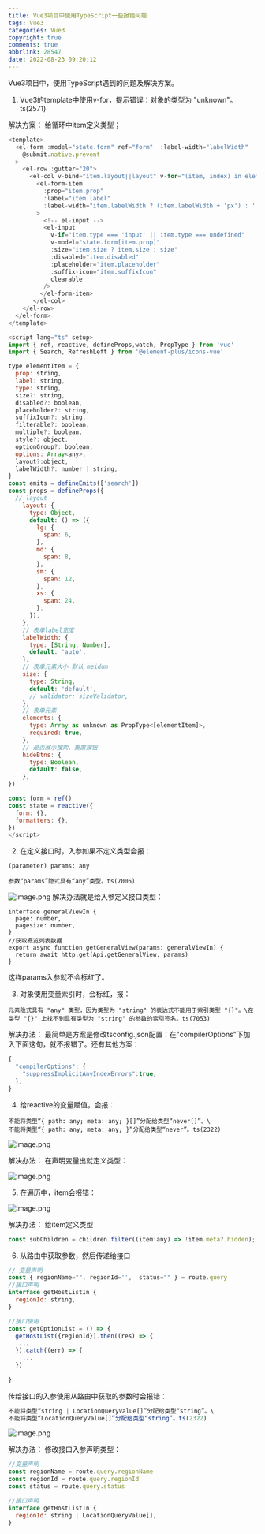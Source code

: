 ```yaml
---
title: Vue3项目中使用TypeScript一些报错问题
tags: Vue3
categories: Vue3
copyright: true
comments: true
abbrlink: 28547
date: 2022-08-23 09:20:12
---
```


Vue3项目中，使用TypeScript遇到的问题及解决方案。

1. Vue3的template中使用v-for，提示错误：对象的类型为 "unknown"。ts(2571)

解决方案：
给循环中item定义类型；

```js
<template>
  <el-form :model="state.form" ref="form"  :label-width="labelWidth"
    @submit.native.prevent
  >
    <el-row :gutter="20">
      <el-col v-bind="item.layout||layout" v-for="(item, index) in elements" :key="index">
        <el-form-item
          :prop="item.prop"
          :label="item.label"
          :label-width="item.labelWidth ? (item.labelWidth + 'px') : ''"
        >
          <!-- el-input -->
          <el-input
            v-if="item.type === 'input' || item.type === undefined"
            v-model="state.form[item.prop]"
            :size="item.size ? item.size : size"
            :disabled="item.disabled"
            :placeholder="item.placeholder"
            :suffix-icon="item.suffixIcon"
            clearable
          />
         </el-form-item>
       </el-col>
    </el-row>
  </el-form>
</template>

<script lang="ts" setup>
import { ref, reactive, defineProps,watch, PropType } from 'vue'
import { Search, RefreshLeft } from '@element-plus/icons-vue'

type elementItem = {
  prop: string,
  label: string,
  type: string,
  size?: string,
  disabled?: boolean,
  placeholder?: string,
  suffixIcon?: string,
  filterable?: boolean,
  multiple?: boolean,
  style?: object,
  optionGroup?: boolean,
  options: Array<any>,
  layout?:object,
  labelWidth?: number | string,
}
const emits = defineEmits(['search'])
const props = defineProps({
  // layout
    layout: {
      type: Object,
      default: () => ({
        lg: {
          span: 6,
        },
        md: {
          span: 8,
        },
        sm: {
          span: 12,
        },
        xs: {
          span: 24,
        },
      }),
    },
    // 表单label宽度
    labelWidth: {
      type: [String, Number],
      default: 'auto',
    },
    // 表单元素大小 默认 meidum
    size: {
      type: String,
      default: 'default',
      // validator: sizeValidator,
    },
    // 表单元素
    elements: {
      type: Array as unknown as PropType<[elementItem]>,
      required: true,
    },
    // 是否展示搜索、重置按钮
    hideBtns: {
      type: Boolean,
      default: false,
    },
})

const form = ref()
const state = reactive({
  form: {},
  formatters: {},
})
</script>
```

2. 在定义接口时，入参如果不定义类型会报：
```
(parameter) params: any

参数“params”隐式具有“any”类型。ts(7006)
```

![image.png](https://p6-juejin.byteimg.com/tos-cn-i-k3u1fbpfcp/439521acfbaa49338539156b9329e153~tplv-k3u1fbpfcp-watermark.image?)
解决办法就是给入参定义接口类型：
```
interface generalViewIn {
  page: number,
  pagesize: number,
}
//获取概览列表数据
export async function getGeneralView(params: generalViewIn) {
  return await http.get(Api.getGeneralView, params)
}
```
这样params入参就不会标红了。

3. 对象使用变量索引时，会标红，报：

```
元素隐式具有 "any" 类型，因为类型为 "string" 的表达式不能用于索引类型 "{}"。\在类型 "{}" 上找不到具有类型为 "string" 的参数的索引签名。ts(7053)
```

解决办法：
最简单是方案是修改tsconfig.json配置：在"compilerOptions"下加入下面这句，就不报错了。还有其他方案：

```js
{
  "compilerOptions": {
    "suppressImplicitAnyIndexErrors":true,
  },
}
```

4. 给reactive的变量赋值，会报：
```
不能将类型“{ path: any; meta: any; }[]”分配给类型“never[]”。\
不能将类型“{ path: any; meta: any; }”分配给类型“never”。ts(2322)
```

![image.png](https://p9-juejin.byteimg.com/tos-cn-i-k3u1fbpfcp/845f5d9a319247dbb9d25a55c44d84a8~tplv-k3u1fbpfcp-watermark.image?)

解决办法：
在声明变量出就定义类型：

![image.png](https://p1-juejin.byteimg.com/tos-cn-i-k3u1fbpfcp/93316f5ee5ac4b3f900cf41b2bea040d~tplv-k3u1fbpfcp-watermark.image?)

5. 在遍历中，item会报错：

![image.png](https://p9-juejin.byteimg.com/tos-cn-i-k3u1fbpfcp/524c3332f3534028944f96225c5b2aac~tplv-k3u1fbpfcp-watermark.image?)

解决办法： 给item定义类型

```javascript
const subChildren = children.filter((item:any) => !item.meta?.hidden);
```

6. 从路由中获取参数，然后传递给接口
```javascript
// 变量声明
const { regionName="", regionId='',  status="" } = route.query
//接口声明
interface getHostListIn {
  regionId: string,
}

//接口使用
const getOptionList = () => {
  getHostList({regionId}).then((res) => {
   ...
  }).catch((err) => {
    ...
  })
  
}
```
传给接口的入参使用从路由中获取的参数时会报错：
```javascript
不能将类型“string | LocationQueryValue[]”分配给类型“string”。\
不能将类型“LocationQueryValue[]”分配给类型“string”。ts(2322)
```

![image.png](https://p3-juejin.byteimg.com/tos-cn-i-k3u1fbpfcp/e3d814427b6f405897321486b2d351cb~tplv-k3u1fbpfcp-watermark.image?)

解决办法：
修改接口入参声明类型：
```javascript
//变量声明
const regionName = route.query.regionName
const regionId = route.query.regionId
const status = route.query.status

//接口声明
interface getHostListIn {
  regionId: string | LocationQueryValue[],
}
```